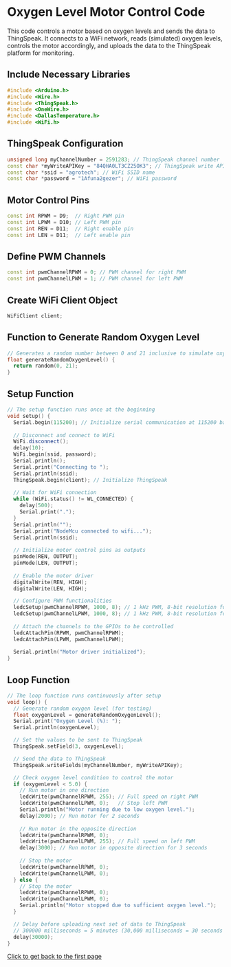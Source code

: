 
# Oxygen Level Motor Control Code
This code controls a motor based on oxygen levels and sends the data to ThingSpeak.
It connects to a WiFi network, reads (simulated) oxygen levels, controls the motor accordingly,
and uploads the data to the ThingSpeak platform for monitoring.



## Include Necessary Libraries
```cpp
#include <Arduino.h>
#include <Wire.h>
#include <ThingSpeak.h>
#include <OneWire.h>
#include <DallasTemperature.h>
#include <WiFi.h>

```
## ThingSpeak Configuration
```cpp
unsigned long myChannelNumber = 2591283; // ThingSpeak channel number
const char *myWriteAPIKey = "84QHA0LT3CZ25OK3"; // ThingSpeak write API key
const char *ssid = "agrotech"; // WiFi SSID name
const char *password = "1Afuna2gezer"; // WiFi password
```

## Motor Control Pins
```cpp
const int RPWM = D9;  // Right PWM pin
const int LPWM = D10; // Left PWM pin
const int REN = D11;  // Right enable pin
const int LEN = D11;  // Left enable pin
```

## Define PWM Channels
```cpp
const int pwmChannelRPWM = 0; // PWM channel for right PWM
const int pwmChannelLPWM = 1; // PWM channel for left PWM

```
## Create WiFi Client Object
```cpp
WiFiClient client;
```

## Function to Generate Random Oxygen Level
```cpp
// Generates a random number between 0 and 21 inclusive to simulate oxygen level
float generateRandomOxygenLevel() {
  return random(0, 21); 
}
```

## Setup Function
```cpp
// The setup function runs once at the beginning
void setup() {
  Serial.begin(115200); // Initialize serial communication at 115200 baud rate
  
  // Disconnect and connect to WiFi
  WiFi.disconnect();
  delay(10);
  WiFi.begin(ssid, password);
  Serial.println();
  Serial.print("Connecting to ");
  Serial.println(ssid);
  ThingSpeak.begin(client); // Initialize ThingSpeak
  
  // Wait for WiFi connection
  while (WiFi.status() != WL_CONNECTED) {
    delay(500);
    Serial.print(".");
  }
  Serial.println("");
  Serial.print("NodeMcu connected to wifi...");
  Serial.println(ssid);
  
  // Initialize motor control pins as outputs
  pinMode(REN, OUTPUT);
  pinMode(LEN, OUTPUT);
  
  // Enable the motor driver
  digitalWrite(REN, HIGH);
  digitalWrite(LEN, HIGH);

  // Configure PWM functionalities
  ledcSetup(pwmChannelRPWM, 1000, 8); // 1 kHz PWM, 8-bit resolution for right PWM
  ledcSetup(pwmChannelLPWM, 1000, 8); // 1 kHz PWM, 8-bit resolution for left PWM
  
  // Attach the channels to the GPIOs to be controlled
  ledcAttachPin(RPWM, pwmChannelRPWM);
  ledcAttachPin(LPWM, pwmChannelLPWM);
  
  Serial.println("Motor driver initialized");
}
```
## Loop Function
```cpp
// The loop function runs continuously after setup
void loop() { 
  // Generate random oxygen level (for testing)
  float oxygenLevel = generateRandomOxygenLevel();
  Serial.print("Oxygen Level (%): ");   
  Serial.println(oxygenLevel);    

  // Set the values to be sent to ThingSpeak
  ThingSpeak.setField(3, oxygenLevel);

  // Send the data to ThingSpeak
  ThingSpeak.writeFields(myChannelNumber, myWriteAPIKey);

  // Check oxygen level condition to control the motor
  if (oxygenLevel < 5.0) {
    // Run motor in one direction
    ledcWrite(pwmChannelRPWM, 255); // Full speed on right PWM
    ledcWrite(pwmChannelLPWM, 0);   // Stop left PWM
    Serial.println("Motor running due to low oxygen level.");
    delay(2000); // Run motor for 2 seconds
    
    // Run motor in the opposite direction
    ledcWrite(pwmChannelRPWM, 0);
    ledcWrite(pwmChannelLPWM, 255); // Full speed on left PWM
    delay(3000); // Run motor in opposite direction for 3 seconds
    
    // Stop the motor
    ledcWrite(pwmChannelRPWM, 0);
    ledcWrite(pwmChannelLPWM, 0);
  } else {
    // Stop the motor
    ledcWrite(pwmChannelRPWM, 0);
    ledcWrite(pwmChannelLPWM, 0);
    Serial.println("Motor stopped due to sufficient oxygen level.");
  }

  // Delay before uploading next set of data to ThingSpeak
  // 300000 milliseconds = 5 minutes (30,000 milliseconds = 30 seconds for frequent updates)
  delay(30000);
}
```

[Click to get back to the first page](https://github.com/NetaCohenSimhi/composensor/blob/main/README.md)
